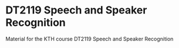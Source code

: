 # DT2119 Speech and Speaker Recognition
Material for the KTH course DT2119 Speech and Speaker Recognition
